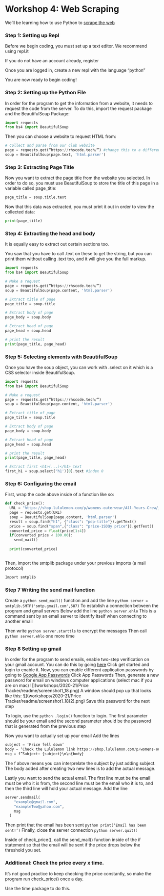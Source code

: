 
# Workshop 4: Web Scraping
We’ll be learning how to use Python to [scrape the web](https://en.wikipedia.org/wiki/Web_scraping)

### Step 1: Setting up Repl
Before we begin coding, you must set up a text editor. We recommend using repl.it

If you do not have an account already, register 

Once you are logged in, create a new repl with the language “python”

You are now ready to begin coding!


### Step 2: Setting up the Python File
In order for the program to get the information from a website, it needs to request the code from the server. 
To do this, import the request package and the BeautifulSoup Package:
```python
import requests
from bs4 import BeautifulSoup
```
Then you can choose a website to request HTML from:
```python
# Collect and parse from our club website
page = requests.get(“https://rhscode.tech/”) #change this to a different website you like
soup = BeautifulSoup(page.text, 'html.parser')
```


### Step 3: Extracting Page Title

Now you want to extract the page title from the website you selected.  In order to do so, you must use BeautifulSoup to store the title of this page in a variable called page_title: 

```python
page_title = soup.title.text
```

Now that this data was extracted, you must print it out in order to view the collected data: 


```python 
print(page_title)
```


### Step 4: Extracting the head and body

It is equally easy to extract out certain sections too.

You saw that you have to call .text on these to get the string, but you can print them without calling .text too, and it will give you the full markup.



```python
import requests
from bs4 import BeautifulSoup

# Make a request
page = requests.get(“https://rhscode.tech/”)
soup = BeautifulSoup(page.content, 'html.parser')

# Extract title of page
page_title = soup.title

# Extract body of page
page_body = soup.body

# Extract head of page
page_head = soup.head

# print the result
print(page_title, page_head)
```

### Step 5: Selecting elements with BeautifulSoup

Once you have the soup object, you can work with .select on it which is a CSS selector inside BeautifulSoup. 
```python
import requests
from bs4 import BeautifulSoup

# Make a request
page = requests.get(“https://rhscode.tech/”)
soup = BeautifulSoup(page.content, 'html.parser')

# Extract title of page
page_title = soup.title

# Extract body of page
page_body = soup.body

# Extract head of page
page_head = soup.head

# print the result
print(page_title, page_head)

# Extract first <h1>(...)</h1> text
first_h1 = soup.select('h1')[0].text #index 0 
```

### Step 6: Configuring the email
First, wrap the code above inside of a function like so:
```python 
def check_price():
  URL = "https://shop.lululemon.com/p/womens-outerwear/All-Yours-Crew/_/prod9370045?color=46793"
  page = requests.get(URL)
  soup = BeautifulSoup(page.content, 'html.parser')
  result = soup.find("h1", {"class": "pdp-title"}).getText()
  price = soup.find("span",{"class": "price-1SDQy price"}).getText()
  converted_price = float(price[1:4])
  if(converted_price < 100.00):
	send_mail()
    
  print(converted_price)
 
```
Then, import the smtplib package under your previous imports (a mail protocol)
```python
Import smtplib
```
### Step 7 Writing the send mail function
Create a ```python send_mail()``` function and add the line 
```python server = smtplib.SMTP('smtp.gmail.com',587)```
To establish a connection between the program and gmail servers
Below add the line 
```python server.ehlo```
This is a command sent by an email server to identify itself when connecting to another email

Then write 
```python server.starttls``` to encrypt the messages
Then call ```python server.ehlo``` one more time

### Step 8 Setting up gmail
In order for the program to send emails, enable two-step verification on your gmail account. You can do this by going [here](https://www.google.com/landing/2step/)
Click get started and login to enable it.
Now, you can enable different application passwords by going to [Google App Passwords](http://myaccount.google.com/apppasswords)
Click App Passwords
Then, generate a new password for email on windows computer applications (select mac if you are on mac)
![](workshops/2020-21/Price Tracker/readme/screenshot1_18.png)
A window should pop up that looks like this: 
![](workshops/2020-21/Price Tracker/readme/screenshot1_18(2).png)
Save this password for the next step

To login, use the ```python .login()``` function to login.
The first parameter should be your email and the second parameter should be the password that is generated from the previous step

Now you want to actually set up your email
Add the lines
 ```python 
subject = ‘Price fell down’
body = ‘Check the Lululemon link https://shop.lululemon.com/p/womens-outerwear/All-Yours-Crew/_/prod9370045?color=46793’
msg = f”Subject: {subject}\n\n{body}
```
The f above means you can interprelate the subject by just adding subject.  The body added after creating two new lines is to add the actual message.

Lastly you want to send the actual email.  The first line must be the email must be who it is from, the second line must be the email who it is to, and then the third line will hold your actual message.  Add the line 
```python 
server.sendmail(
	"example@gmail.com",
	"exampleTwo@yahoo.com",
	msg
  )
```
Then print that the email has been sent
```python print(‘Email has been sent!’)```
Finally, close the server connection
```python server.quit()```

Inside of check_price(), call the send_mail() function inside of the if statement so that the email will be sent if the price drops below the threshold you set.

### Additional: Check the price every x time.
It’s not good practice to keep checking the price constantly, so make the program run check_price() once a day.

Use the time package to do this.






